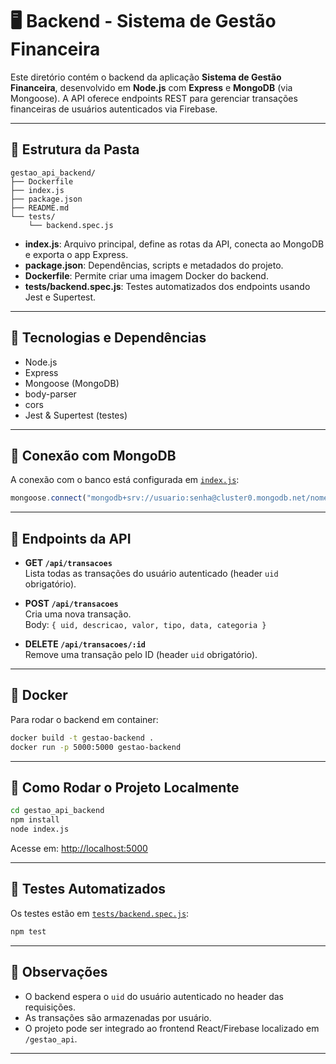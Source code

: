 # 🖥 Backend - Sistema de Gestão Financeira

Este diretório contém o backend da aplicação **Sistema de Gestão Financeira**, desenvolvido em **Node.js** com **Express** e **MongoDB** (via Mongoose). A API oferece endpoints REST para gerenciar transações financeiras de usuários autenticados via Firebase.

---

## 📁 Estrutura da Pasta

```
gestao_api_backend/
├── Dockerfile
├── index.js
├── package.json
├── README.md
└── tests/
    └── backend.spec.js
```

- **index.js**: Arquivo principal, define as rotas da API, conecta ao MongoDB e exporta o app Express.
- **package.json**: Dependências, scripts e metadados do projeto.
- **Dockerfile**: Permite criar uma imagem Docker do backend.
- **tests/backend.spec.js**: Testes automatizados dos endpoints usando Jest e Supertest.

---

## 🧩 Tecnologias e Dependências

- Node.js
- Express
- Mongoose (MongoDB)
- body-parser
- cors
- Jest & Supertest (testes)

---

## 🔗 Conexão com MongoDB

A conexão com o banco está configurada em [`index.js`](gestao_api_backend/index.js):

```js
mongoose.connect("mongodb+srv://usuario:senha@cluster0.mongodb.net/nome_do_banco?retryWrites=true&w=majority")
```

---

## 🚦 Endpoints da API

- **GET `/api/transacoes`**  
  Lista todas as transações do usuário autenticado (header `uid` obrigatório).

- **POST `/api/transacoes`**  
  Cria uma nova transação.  
  Body: `{ uid, descricao, valor, tipo, data, categoria }`

- **DELETE `/api/transacoes/:id`**  
  Remove uma transação pelo ID (header `uid` obrigatório).

---

## 🐳 Docker

Para rodar o backend em container:

```sh
docker build -t gestao-backend .
docker run -p 5000:5000 gestao-backend
```

---

## 🔧 Como Rodar o Projeto Localmente

```sh
cd gestao_api_backend
npm install
node index.js
```
Acesse em: [http://localhost:5000](http://localhost:5000)

---

## 🧪 Testes Automatizados

Os testes estão em [`tests/backend.spec.js`](gestao_api_backend/tests/backend.spec.js):

```sh
npm test
```

---

## 📄 Observações

- O backend espera o `uid` do usuário autenticado no header das requisições.
- As transações são armazenadas por usuário.
- O projeto pode ser integrado ao frontend React/Firebase localizado em `/gestao_api`.

---